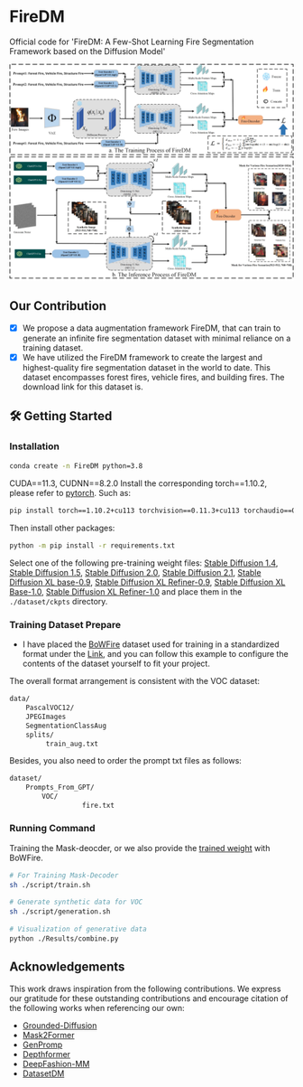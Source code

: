 # FireDM
Official code for 'FireDM: A Few-Shot Learning Fire Segmentation Framework based on the Diffusion Model'
<p align="center">
<img src="./asset/1.jpg" width="800px"/>  
<br>
</p>


## Our Contribution
- [x] We propose a data augmentation framework FireDM, that can train to generate an infinite fire segmentation dataset with minimal reliance on a training dataset.
- [x] We have utilized the FireDM framework to create the largest and highest-quality fire segmentation dataset in the world to date. This dataset encompasses forest fires, vehicle fires, and building fires. The download link for this dataset is.

## :hammer_and_wrench: Getting Started

### Installation
```sh
conda create -n FireDM python=3.8
```
CUDA==11.3, CUDNN==8.2.0
Install the corresponding torch==1.10.2, please refer to [pytorch](https://pytorch.org/get-started/previous-versions/).
Such as:
```sh
pip install torch==1.10.2+cu113 torchvision==0.11.3+cu113 torchaudio==0.10.2+cu113 -f https://download.pytorch.org/whl/torch_stable.html  
```
Then install other packages:
```sh
python -m pip install -r requirements.txt
```

Select one of the following pre-training weight files: [Stable Diffusion 1.4](https://huggingface.co/CompVis/stable-diffusion-v1-4/tree/main), [Stable Diffusion 1.5](https://huggingface.co/runwayml/stable-diffusion-v1-5/tree/main), [Stable Diffusion 2.0](https://huggingface.co/stabilityai/stable-diffusion-2-base/tree/main), [Stable Diffusion 2.1](https://huggingface.co/stabilityai/stable-diffusion-2-1/tree/main), [Stable Diffusion XL base-0.9](https://huggingface.co/stabilityai/stable-diffusion-xl-base-0.9/tree/main), [Stable Diffusion XL Refiner-0.9](https://huggingface.co/stabilityai/stable-diffusion-xl-refiner-0.9/tree/main), [Stable Diffusion XL Base-1.0](https://huggingface.co/stabilityai/stable-diffusion-xl-base-1.0/tree/main), [Stable Diffusion XL Refiner-1.0](https://huggingface.co/stabilityai/stable-diffusion-xl-refiner-1.0) and place them in the ```./dataset/ckpts``` directory.


### Training Dataset Prepare
- I have placed the [BoWFire](https://ieeexplore.ieee.org/abstract/document/7314551) dataset used for training in a standardized format under the [Link](https://drive.google.com/file/d/1lilG-1MkrV6wLILSVZDuMMz-4wQiqjCb/view?usp=sharing), and you can follow this example to configure the contents of the dataset yourself to fit your project.

The overall format arrangement is consistent with the VOC dataset:


```
data/
    PascalVOC12/
	JPEGImages
	SegmentationClassAug
	splits/
	     train_aug.txt
```


Besides, you also need to order the prompt txt files as follows:

```
dataset/
	Prompts_From_GPT/
		VOC/
                  fire.txt
```

### Running Command
Training the Mask-deocder, or we also provide the [trained weight](https://drive.google.com/file/d/1sfk0DHxg6oDVhmkCYH1SJ0UnAmKVf8Oa/view?usp=drive_link) with BoWFire.


```sh
# For Training Mask-Decoder
sh ./script/train.sh
```


```sh
# Generate synthetic data for VOC
sh ./script/generation.sh
```

```sh
# Visualization of generative data
python ./Results/combine.py
```

 ## Acknowledgements
This work draws inspiration from the following contributions. We express our gratitude for these outstanding contributions and encourage citation of the following works when referencing our own:

- [Grounded-Diffusion](https://github.com/Lipurple/Grounded-Diffusion)
- [Mask2Former](https://github.com/facebookresearch/Mask2Former) 
- [GenPromp](https://github.com/callsys/GenPromp)
- [Depthformer](https://github.com/zhyever/Monocular-Depth-Estimation-Toolbox/tree/633580d0ed7395734a034abfebf2ddb6ad579d75/configs/depthformer)
- [DeepFashion-MM](https://github.com/yumingj/DeepFashion-MultiModal)
- [DatasetDM](https://github.com/showlab/DatasetDM)


<!--## Citation

```
@article{wu2023datasetdm,
  title={DatasetDM: Synthesizing Data with Perception Annotations Using Diffusion Models},
  author={Wu, Weijia and Zhao, Yuzhong and Chen, Hao and Gu, Yuchao and Zhao, Rui and He, Yefei and Zhou, Hong and Shou, Mike Zheng and Shen, Chunhua},
  journal={Thirty-seventh Conference on Neural Information Processing Systems (NeurIPS 2023)},
  year={2023}
}
``` -->

